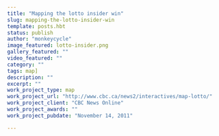 ```yaml
---
title: "Mapping the lotto insider win"
slug: mapping-the-lotto-insider-win
template: posts.hbt
status: publish
author: "monkeycycle"
image_featured: lotto-insider.png
gallery_featured: ""
video_featured: ""
category: ""
tags: map]
description: ""
excerpt: ""
work_project_type: map
work_project_url: "http://www.cbc.ca/news2/interactives/map-lotto/"
work_project_client: "CBC News Online"
work_project_awards: ""
work_project_pubdate: "November 14, 2011"

---
```

